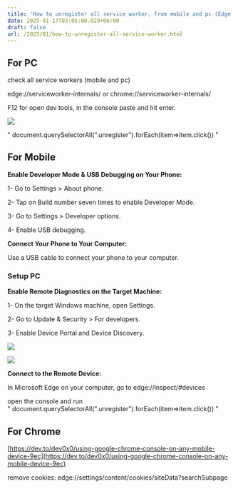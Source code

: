 ```yaml
---
title: 'How to unregister all service worker, from mobile and pc (Edge + Chrome)'
date: 2025-01-17T03:05:00.029+06:00
draft: false
url: /2025/01/how-to-unregister-all-service-worker.html
---
```


For PC
------

  

check all service workers (mobile and pc)  
  
edge://serviceworker-internals/ or chrome://serviceworker-internals/  
  
F12 for open dev tools, in the console paste and hit enter.  
  

[![](https://blogger.googleusercontent.com/img/a/AVvXsEjR5PC72pL-tfloojOaYH6_d5TnAYaKH6p2ayzs_pZUtQVLRkTTH7bfhUZNo2C0z7iL_-opxTs9HdvH0xW3FgTwdWUFWLLog3acXhi-3N1th6G8rfWT0qqW45_KfM5HwJz733DjjvEhOYKKCx-rZYO2DRiYN0Gb2jG4OCr91JxZjDFxl0wGkqC6q0zRJz72)](https://blogger.googleusercontent.com/img/a/AVvXsEjR5PC72pL-tfloojOaYH6_d5TnAYaKH6p2ayzs_pZUtQVLRkTTH7bfhUZNo2C0z7iL_-opxTs9HdvH0xW3FgTwdWUFWLLog3acXhi-3N1th6G8rfWT0qqW45_KfM5HwJz733DjjvEhOYKKCx-rZYO2DRiYN0Gb2jG4OCr91JxZjDFxl0wGkqC6q0zRJz72)

  
" document.querySelectorAll(".unregister").forEach(item=>item.click()) "  

For Mobile
----------

**Enable Developer Mode & USB Debugging on Your Phone:**

  

1- Go to Settings > About phone.

  

2- Tap on Build number seven times to enable Developer Mode.

  

3- Go to Settings > Developer options.

  

4- Enable USB debugging.

  
**Connect Your Phone to Your Computer:**

  

Use a USB cable to connect your phone to your computer.

### **Setup PC**

**Enable Remote Diagnostics on the Target Machine:**

  

1- On the target Windows machine, open Settings.

  

2- Go to Update & Security > For developers.

  

3- Enable Device Portal and Device Discovery.  
  
  

[![](https://blogger.googleusercontent.com/img/a/AVvXsEie_23N9c_j3w5bZDL2yxKb1-jIX91xBwn2yzx9jnv0KYtujmRnAjIzrTzRCQ-GEXDvw2wFezcJsR5RbdTPDZpsJvNsOPj0yxUFPD-8Wmsd9u793102Ied-8LRuzxJwnKF-CDhV2nXB2pg2LnrtgujdV-zC7-wXRLhFRapwR298sLEGBetAHTASvY8mY9Ss)](https://blogger.googleusercontent.com/img/a/AVvXsEie_23N9c_j3w5bZDL2yxKb1-jIX91xBwn2yzx9jnv0KYtujmRnAjIzrTzRCQ-GEXDvw2wFezcJsR5RbdTPDZpsJvNsOPj0yxUFPD-8Wmsd9u793102Ied-8LRuzxJwnKF-CDhV2nXB2pg2LnrtgujdV-zC7-wXRLhFRapwR298sLEGBetAHTASvY8mY9Ss)

  

[![](https://blogger.googleusercontent.com/img/a/AVvXsEhYlxL4TaORXIkrhBOPPU_CHjQ6hXDmiW4Tf-JfsxjAKEa1tdWPsPd5oR62sO1s7aPoZ4cGIWgEs1kVKEaKLP25CjZ62epzf12tld-QI5K34DTrrqi4oMq4udUdNL3wAB1bmvn0bEAAqnnaN6NQlaa37CnQ05zt_E4v2SclgEHBZ1IvskuzlVjb1c68WR-N)](https://blogger.googleusercontent.com/img/a/AVvXsEhYlxL4TaORXIkrhBOPPU_CHjQ6hXDmiW4Tf-JfsxjAKEa1tdWPsPd5oR62sO1s7aPoZ4cGIWgEs1kVKEaKLP25CjZ62epzf12tld-QI5K34DTrrqi4oMq4udUdNL3wAB1bmvn0bEAAqnnaN6NQlaa37CnQ05zt_E4v2SclgEHBZ1IvskuzlVjb1c68WR-N)

  
**Connect to the Remote Device:**

  

In Microsoft Edge on your computer, go to edge://inspect/#devices  
  

open the console and run   
" document.querySelectorAll(".unregister").forEach(item=>item.click()) "  

For Chrome 
-----------

[https://dev.to/dev0x0/using-google-chrome-console-on-any-mobile-device-9ec](https://dev.to/dev0x0/using-google-chrome-console-on-any-mobile-device-9ec)  
  
remove cookies: edge://settings/content/cookies/siteData?searchSubpage
